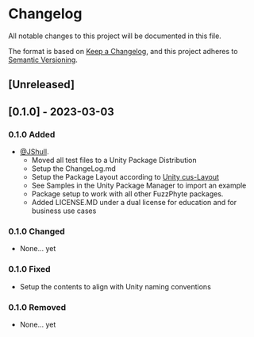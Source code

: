 # Changelog

All notable changes to this project will be documented in this file.

The format is based on [Keep a Changelog](https://keepachangelog.com/en/1.0.0/),
and this project adheres to [Semantic Versioning](https://semver.org/spec/v2.0.0.html).

## [Unreleased]

## [0.1.0] - 2023-03-03

### 0.1.0 Added

- [@JShull](https://github.com/jshull).
  - Moved all test files to a Unity Package Distribution
  - Setup the ChangeLog.md
  - Setup the Package Layout according to [Unity cus-Layout](https://docs.unity3d.com/Manual/cus-layout.html)
  - See Samples in the Unity Package Manager to import an example
  - Package setup to work with all other FuzzPhyte packages.
  - Added LICENSE.MD under a dual license for education and for business use cases

### 0.1.0 Changed

- None... yet

### 0.1.0 Fixed

- Setup the contents to align with Unity naming conventions

### 0.1.0 Removed

- None... yet